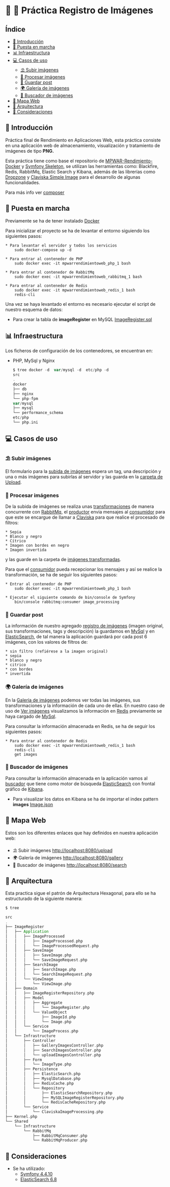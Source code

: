 # 🎥 👀 Práctica Registro de Imágenes

## Índice

* [🎉 Introducción](#-introduccion)
* [🐳 Puesta en marcha](#-inicializacion)
* [📊 Infraestructura](#-infraestructura)
* [💻 Casos de uso](#-casos-de-uso)
    * [⛱ Subir imágenes](#-subir-imagenes)
    * [🔗 Procesar imágenes](#-procesar-imagenes)
    * [🏪 Guardar post](#-guardar-post)
    * [🌍 Galería de imágenes](#-galeria-imagenes)
    * [🎰 Buscador de imágenes](#-buscador-imagenes)
* [👀 Mapa Web](#mapa-web)    
* [🚀 Arquitectura](#-arquitectura)
* [🤔 Consideraciones](#-consideraciones)

## 🎉 Introducción

Práctica final de Rendimiento en Aplicaciones Web, esta práctica consiste en una aplicación web de almacenamiento, visualización y tratamiento de imágenes de tipo **PNG.**

Esta práctica tiene como base el repositorio de [MPWAR-Rendimiento-Docker](https://github.com/rubencougil/mpwar-rendimiento-docker) y [Symfony Skeleton](https://symfony.com/doc/4.1/setup.html), se utilizan las herramientas como: 
 Blackfire, Redis, RabbitMq, Elastic Search y Kibana, además de las librerías como [Dropzone](https://www.dropzonejs.com/) y [Claviska Simple Image](https://packagist.org/packages/claviska/simpleimage) para el desarrollo de algunas funcionalidades. 

Para más info ver [composer](composer.json)

## 🐳 Puesta en marcha

Previamente se ha de tener instalado [Docker](https://www.docker.com/get-started)

Para inicializar el proyecto se ha de levantar el entorno siguiendo los siguientes pasos:

    * Para levantar el servidor y todos los servicios   
        sudo docker-compose up -d
    
    * Para entrar al contenedor de PHP
        sudo docker exec -it mpwarrendimientoweb_php_1 bash
    
    * Para entrar al contenedor de RabbitMq
        sudo docker exec -it mpwarrendimientoweb_rabbitmq_1 bash
        
    * Para entrar al contenedor de Redis
        sudo docker exec -it mpwarrendimientoweb_redis_1 bash
        redis-cli
        

Una vez se haya levantado el entorno es necesario ejecutar el script de nuestro esquema de datos:

*   Para crear la tabla de **imageRegister** en MySQL  [ImageRegister.sql](docker/db/ImageRegister.sql)
        

        
## 📊 Infraestructura

Los ficheros de configuración de los contenedores, se encuentran en:
 
 * PHP, MySql y Nginx
 
    ```scala
    $ tree docker -d  var/mysql -d  etc/php -d    
    src
    .
   docker
   ├── db
   ├── nginx
   └── php-fpm
   var/mysql   
   ├── mysql
   └── performance_schema
   etc/php
   └── php.ini
    ```
 
## 💻 Casos de uso 

### ⛱ Subir imágenes  

El formulario para la [subida de imágenes](src/ImageRegister/Infrastructure/Controller/uploadImagesController.php) espera un tag, una descripción y una o más imágenes para subirlas al servidor y las guarda en la [carpeta de Upload](public/assets/uploads). 

### 🔗 Procesar imágenes

De la subida de imágenes se realiza unas [transformaciones](src/ImageRegister/Application/ImageProcessed/ImageProcessed.php) de manera concurrente con [RabbitMq](http://localhost:15672/), el [productor](src/Shared/Infrastructure/RabbitMq/RabbitMqProducer.php) 
envia mensajes al [consumidor](src/Shared/Infrastructure/RabbitMq/RabbitMqConsumer.php) para que este se encargue de llamar a [Claviska](src/ImageRegister/Infrastructure/Service/ClaviskaImageProcessing.php)
para que realice el procesado de filtros:

    * Sepia
    * Blanco y negro
    * Cítrico
    * Imagen con bordes en negro  
    * Imagen invertida  
  
 y las guarde en la carpeta de [imágenes transformadas](public/assets/img).
 
 Para que el [consumidor](src/Shared/Infrastructure/RabbitMq/RabbitMqConsumer.php) pueda recepcionar los mensajes  y así se realice la transformación, se ha de seguir los siguientes pasos:
 
    * Entrar al contenedor de PHP
        sudo docker exec -it mpwarrendimientoweb_php_1 bash
        
    * Ejecutar el siguiente comando de bin/console de Symfony
        bin/console rabbitmq:consumer image_processing
        
        
### 🏪 Guardar post

La información de nuestro agregado [registro de imágenes](src/ImageRegister/Domain/Model/Aggregate/ImageRegister.php) (imagen original, sus transformaciones, tags y descripción) la guardamos en [MySql](src/ImageRegister/Infrastructure/Persistence/Repository/MySQLImageRegisterRepository.php)
y en [ElasticSearch](src/ImageRegister/Infrastructure/Persistence/Repository/ElasticSearchRepository.php), de tal manera la aplicación guardará por cada post 6 imágenes, con los valores de filtros de:

    * sin filtro (refiérese a la imagen original)
    * sepia
    * blanco y negro
    * citrico
    * con bordes  
    * invertida  
    
### 🌍 Galería de imágenes

En la [Galería de imágenes](src/ImageRegister/Infrastructure/Controller/GalleryImagesController.php) podemos ver todas las imágenes, sus transformaciones y la información de cada uno de ellas. En nuestro caso de uso de [Ver imágenes](src/ImageRegister/Application/ViewImage/ViewImage.php)  visualizamos la información en [Redis](src/ImageRegister/Infrastructure/Persistence/Repository/RedisCacheRepository.php) previamente se haya cargado de [MySql](src/ImageRegister/Infrastructure/Persistence/Repository/MySQLImageRegisterRepository.php).

Para consultar la información almacenada en Redis, se ha de seguir los siguientes pasos: 

    * Para entrar al contenedor de Redis
        sudo docker exec -it mpwarrendimientoweb_redis_1 bash
        redis-cli
        get images
    
### 🎰 Buscador de imágenes

Para consultar la información almacenada en la aplicación vamos al [buscador](rc/ImageRegister/Infrastructure/Controller/SearchImagesCcontroller.php) que tiene como motor de búsqueda [ElasticSearch](http://localhost:9200/)
con frontal gráfico de [Kibana](http://localhost:5601/app/kibana). 

*   Para visualizar los datos en Kibana se ha de importar el index pattern **images** [Image.json](docker/db/images.json)


## 👀 Mapa Web
Estos son los diferentes enlaces que hay definidos en nuestra aplicación web:  

 * ⛱ Subir imágenes  [http://localhost:8080/upload](http://localhost:8080/upload) 
 * 🌍 Galería de imágenes [http://localhost:8080/gallery](http://localhost:8080/gallery)
 * 🎰 Buscador de imágenes [http://localhost:8080/search](http://localhost:8080/search)



## 🚀 Arquitectura
Esta practica sigue el patrón de Arquitectura Hexagonal, para ello se ha estructurado de la siguiente  manera:

```scala
$ tree

src
.
├── ImageRegister
│   ├── Application
│   │   ├── ImageProcessed
│   │   │   ├── ImageProcessed.php
│   │   │   └── ImageProcessedRequest.php
│   │   ├── SaveImage
│   │   │   ├── SaveImage.php
│   │   │   └── SaveImageRequest.php
│   │   ├── SearchImage
│   │   │   ├── SearchImage.php
│   │   │   └── SearchImageRequest.php
│   │   └── ViewImage
│   │       └── ViewImage.php
│   ├── Domain
│   │   ├── ImageRegisterRepository.php
│   │   ├── Model
│   │   │   ├── Aggregate
│   │   │   │   └── ImageRegister.php
│   │   │   └── ValueObject
│   │   │       ├── ImageId.php
│   │   │       └── Image.php
│   │   └── Service
│   │       └── ImageProcess.php
│   └── Infrastructure
│       ├── Controller
│       │   ├── GalleryImagesController.php
│       │   ├── SearchImagesController.php
│       │   └── uploadImagesController.php
│       ├── Form
│       │   └── ImageType.php
│       ├── Persistence
│       │   ├── ElasticSearch.php
│       │   ├── MysqlDatabase.php
│       │   ├── RedisCache.php
│       │   └── Repository
│       │       ├── ElasticSearchRepository.php
│       │       ├── MySQLImageRegisterRepository.php
│       │       └── RedisCacheRepository.php
│       └── Service
│           └── ClaviskaImageProcessing.php
├── Kernel.php
└── Shared
    └── Infrastructure
        └── RabbitMq
            ├── RabbitMqConsumer.php
            └── RabbitMqProducer.php
```

## 🤔 Consideraciones

*  Se ha utilizado:
    *   [Symfony 4.4.10](https://symfony.com/doc/4.4/index.html)
    *   [ElasticSearch 6.8](https://www.elastic.co/guide/en/elastic-stack/6.8/elastic-stack.html) 
        

